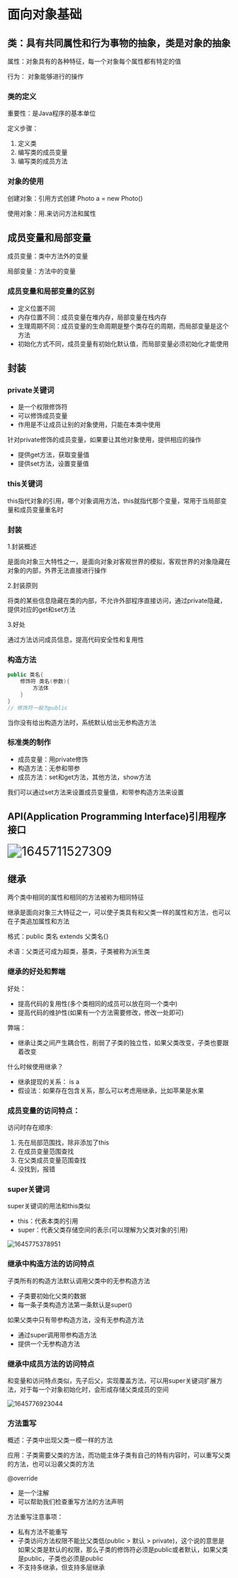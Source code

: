 # 面向对象基础

## 类：具有共同属性和行为事物的抽象，类是对象的抽象

属性：对象具有的各种特征，每一个对象每个属性都有特定的值

行为： 对象能够进行的操作

### 类的定义

重要性：是Java程序的基本单位

定义步骤：

1.  定义类
2.  编写类的成员变量
3. 编写类的成员方法

### 对象的使用

创建对象：引用方式创建 Photo a = new Photo()

使用对象：用.来访问方法和属性

## 成员变量和局部变量

成员变量：类中方法外的变量

局部变量：方法中的变量

### 成员变量和局部变量的区别

* 定义位置不同
* 内存位置不同：成员变量在堆内存，局部变量在栈内存
* 生理周期不同：成员变量的生命周期是整个类存在的周期，而局部变量是这个方法
* 初始化方式不同，成员变量有初始化默认值，而局部变量必须初始化才能使用

## 封装

### private关键词

* 是一个权限修饰符
* 可以修饰成员变量
* 作用是不让成员让别的对象使用，只能在本类中使用

针对private修饰的成员变量，如果要让其他对象使用，提供相应的操作

* 提供get方法，获取变量值
* 提供set方法，设置变量值

### this关键词

this指代对象的引用，哪个对象调用方法，this就指代那个变量，常用于当局部变量和成员变量重名时

### 封装

1.封装概述

是面向对象三大特性之一，是面向对象对客观世界的模拟，客观世界的对象隐藏在对象的内部，外界无法直接进行操作

2.封装原则

将类的某些信息隐藏在类的内部，不允许外部程序直接访问，通过private隐藏，提供对应的get和set方法

3.好处

通过方法访问成员信息，提高代码安全性和复用性

### 构造方法

```java
public 类名{
	修饰符 类名(参数){
		方法体
	}
}
// 修饰符一般为public
```

当你没有给出构造方法时，系统默认给出无参构造方法

### 标准类的制作

* 成员变量：用private修饰
* 构造方法：无参和带参
* 成员方法：set和get方法，其他方法，show方法

我们可以通过set方法来设置成员变量值，和带参构造方法来设置

## API(Application Programming Interface)引用程序接口

<img src="img/1645711527309.png" alt="1645711527309" style="zoom:200%;" />

## 继承

两个类中相同的属性和相同的方法被称为相同特征

继承是面向对象三大特征之一，可以使子类具有和父类一样的属性和方法，也可以在子类追加属性和方法 

格式：public 类名 extends 父类名{}

术语：父类还可成为超类，基类，子类被称为派生类

### 继承的好处和弊端

好处：

* 提高代码的复用性(多个类相同的成员可以放在同一个类中)
* 提高代码的维护性(如果有一个方法需要修改，修改一处即可)

弊端：

* 继承让类之间产生耦合性，削弱了子类的独立性，如果父类改变，子类也要跟着改变

什么时候使用继承？

* 继承提现的关系： is a
* 假设法：如果存在包含关系，那么可以考虑用继承，比如苹果是水果

### 成员变量的访问特点：

访问时存在顺序:

1. 先在局部范围找，除非添加了this
2. 在成员变量范围查找
3. 在父类成员变量范围查找
4. 没找到，报错

### super关键词

super关键词的用法和this类似

* this：代表本类的引用
* super：代表父类存储空间的表示(可以理解为父类对象的引用)

![1645775378951](img/1645775378951.png)

### 继承中构造方法的访问特点

子类所有的构造方法默认调用父类中的无参构造方法

* 子类要初始化父类的数据
* 每一条子类构造方法第一条默认是super()

如果父类中只有带参构造方法，没有无参构造方法

* 通过super调用带参构造方法
* 提供一个无参构造方法 

### 继承中成员方法的访问特点

和变量和访问特点类似，先子后父，实现覆盖方法，可以用super关键词扩展方法，对于每一个对象初始化时，会形成存储父类成员的空间

![1645776923044](img/1645776923044.png)

### 方法重写

概述：子类中出现父类一模一样的方法

应用：子类需要父类的方法，而功能主体子类有自己的特有内容时，可以重写父类的方法，也可以沿袭父类的方法

@override

* 是一个注解
* 可以帮助我们检查重写方法的方法声明

方法重写注意事项：

* 私有方法不能重写
* 子类访问方法权限不能比父类低(public > 默认 > private)，这个说的意思是如果父类是默认的权限，那么子类的修饰符必须是public或者默认，如果父类是public，子类也必须是public
* 不支持多继承，但支持多层继承

